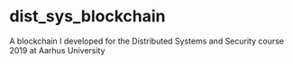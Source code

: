 # dist_sys_blockchain
A blockchain I developed for the Distributed Systems and Security course 2019 at Aarhus University
